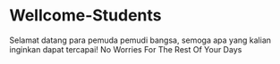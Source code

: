 # Wellcome-Students
Selamat datang para pemuda pemudi bangsa, semoga apa yang kalian inginkan dapat tercapai! No Worries For The Rest Of Your Days
